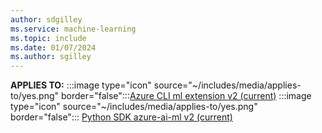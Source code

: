 ```yaml
---
author: sdgilley
ms.service: machine-learning
ms.topic: include
ms.date: 01/07/2024
ms.author: sgilley
---
```


**APPLIES TO:**
:::image type="icon" source="~/includes/media/applies-to/yes.png"  border="false":::[Azure CLI ml extension v2 (current)](../how-to-configure-cli.md)
:::image type="icon" source="~/includes/media/applies-to/yes.png" border="false"::: [Python SDK azure-ai-ml v2 (current)](https://aka.ms/sdk-v2-install)